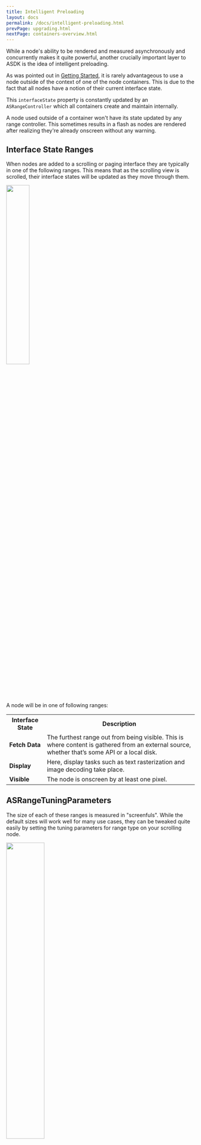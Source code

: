 ```yaml
---
title: Intelligent Preloading 
layout: docs
permalink: /docs/intelligent-preloading.html
prevPage: upgrading.html
nextPage: containers-overview.html
---
```


While a node's ability to be rendered and measured asynchronously and concurrently makes it quite powerful, another crucially important layer to ASDK is the idea of intelligent preloading.

As was pointed out in <a href = "getting-started.html">Getting Started</a>, it is rarely advantageous to use a node outside of the context of one of the node containers.  This is due to the fact that all nodes have a notion of their current interface state.  

This `interfaceState` property is constantly updated by an `ASRangeController` which all containers create and maintain internally.

A node used outside of a container won't have its state updated by any range controller. This sometimes results in a flash as nodes are rendered after realizing they're already onscreen without any warning.

## Interface State Ranges

When nodes are added to a scrolling or paging interface they are typically in one of the following ranges.  This means that as the scrolling view is scrolled, their interface states will be updated as they move through them.

<img src="/static/images/intelligent-preloading-ranges-with-names.png" width="35%">

A node will be in one of following ranges: 

<table style="width:100%" class = "paddingBetweenCols">
  <tr>
    <th>Interface State</th>
    <th>Description</th> 
  </tr>
  <tr>
    <td><b>Fetch Data</b></td>
    <td>The furthest range out from being visible. This is where content is gathered from an external source, whether that’s some API or a local disk.</td>
  </tr>
  <tr>
    <td><b>Display</b></td>
    <td>Here, display tasks such as text rasterization and image decoding take place.</td>
  </tr>
  <tr>
    <td><b>Visible</b></td>
    <td>The node is onscreen by at least one pixel.</td>
  </tr>
</table>

## ASRangeTuningParameters

The size of each of these ranges is measured in "screenfuls".  While the default sizes will work well for many use cases, they can be tweaked quite easily by setting the tuning parameters for range type on your scrolling node.

<img src="/static/images/intelligent-preloading-ranges-screenfuls.png" width="45%">

In the above visualization of a scrolling collection, the user is scrolling down.  As you can see, the sizes of the ranges in the leading direction are quite a bit larger than the content the user is moving away from (the trailing direction).  If the user were to change directions, the leading and trailing sides would dynamically swap in order to keep memory usage optimal.  This allows you to worry about defining the leading and trailing sizes without having to worry about reacting to the changing scroll directions of your user. 

Intelligent preloading also works in multiple dimensions. 

## Interface State Callbacks

As a user scrolls, nodes move through the ranges and react appropriately by loading data, rendering, etc.  Your own <a href = "subclassing.html">node subclasses</a> can easily tap into this mechanism by implementing the corresponding callback methods.

### Visible Range 
```
`didEnterPreloadState / didExitPreloadState`
```

### Display Range
```
`didEnterDisplayState / didExitDisplayState`
```

### Fetch Data Range
```
`didEnterVisibleState / didExitVisibleState`
```

<br>
Just remember to call super ok? 😉
